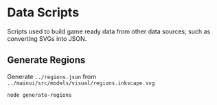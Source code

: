 # Data Scripts

Scripts used to build game ready data from other data sources; such as converting SVGs into JSON.

## Generate Regions

Generate `../regions.json` from `../mainui/src/models/visual/regions.inkscape.svg`

```
node generate-regions
```
